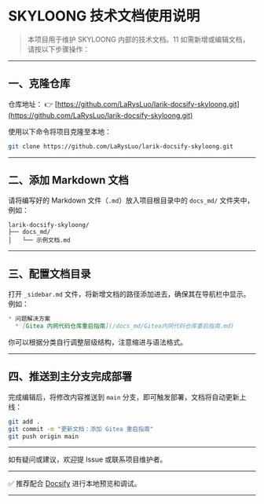 # SKYLOONG 技术文档使用说明

> 本项目用于维护 SKYLOONG 内部的技术文档。11
> 如需新增或编辑文档，请按以下步骤操作：

---

## 一、克隆仓库

仓库地址：
👉 [https://github.com/LaRysLuo/larik-docsify-skyloong.git](https://github.com/LaRysLuo/larik-docsify-skyloong.git)

使用以下命令将项目克隆至本地：

```bash
git clone https://github.com/LaRysLuo/larik-docsify-skyloong.git
```

---

## 二、添加 Markdown 文档

请将编写好的 Markdown 文件（`.md`）放入项目根目录中的 `docs_md/` 文件夹中，例如：

```
larik-docsify-skyloong/
├── docs_md/
│   └── 示例文档.md
```

---

## 三、配置文档目录

打开 `_sidebar.md` 文件，将新增文档的路径添加进去，确保其在导航栏中显示。例如：

```markdown
* 问题解决方案
  * [Gitea 内网代码仓库重启指南](/docs_md/Gitea内网代码仓库重启指南.md)
```

你可以根据分类自行调整层级结构，注意缩进与语法格式。

---

## 四、推送到主分支完成部署

完成编辑后，将修改内容推送到 `main` 分支，即可触发部署，文档将自动更新上线：

```bash
git add .
git commit -m "更新文档：添加 Gitea 重启指南"
git push origin main
```

---

如有疑问或建议，欢迎提 Issue 或联系项目维护者。

---

✅ 推荐配合 [Docsify](https://docsify.js.org) 进行本地预览和调试。

---

